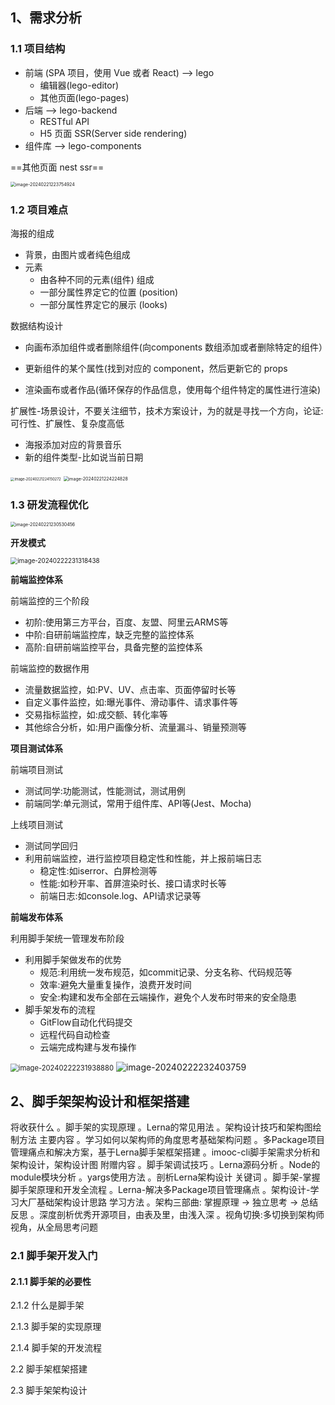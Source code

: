 ## 1、需求分析

### 1.1 项目结构

- 前端 (SPA 项目，使用 Vue 或者 React) --> lego
  - 编辑器(lego-editor)
  - 其他页面(lego-pages)
- 后端 --> lego-backend
  - RESTful API
  - H5 页面 SSR(Server side rendering)
- 组件库 --> lego-components

==其他页面 nest ssr==

<img src="../../assets/image-20240221223754924.png" alt="image-20240221223754924" style="zoom:50%;" />

### 1.2 项目难点

海报的组成

- 背景，由图片或者纯色组成
- 元素
  - 由各种不同的元素(组件) 组成
  - 一部分属性界定它的位置 (position)
  - 一部分属性界定它的展示 (looks)

数据结构设计

- 向画布添加组件或者删除组件(向components 数组添加或者删除特定的组件）

- 更新组件的某个属性(找到对应的 component，然后更新它的 props

- 渲染画布或者作品(循环保存的作品信息，使用每个组件特定的属性进行渲染)

扩展性-场景设计，不要关注细节，技术方案设计，为的就是寻找一个方向，论证:可行性、扩展性、复杂度高低

- 海报添加对应的背景音乐
- 新的组件类型-比如说当前日期

<img src="../../assets/image-20240221224150272.png" alt="image-20240221224150272" style="zoom:40%;" />

<img src="../../assets/image-20240221224224828.png" alt="image-20240221224224828" style="zoom:50%;" />

### 1.3 研发流程优化

<img src="../../assets/image-20240221230530456.png" alt="image-20240221230530456" style="zoom:50%;" />

**开发模式**

<img src="../../assets/image-20240222231318438.png" alt="image-20240222231318438" style="zoom:70%;" />

**前端监控体系**

前端监控的三个阶段

- 初阶:使用第三方平台，百度、友盟、阿里云ARMS等
- 中阶:自研前端监控库，缺乏完整的监控体系
- 高阶:自研前端监控平台，具备完整的监控体系

前端监控的数据作用

- 流量数据监控，如:PV、UV、点击率、页面停留时长等
- 自定义事件监控，如:曝光事件、滑动事件、请求事件等
- 交易指标监控，如:成交额、转化率等
- 其他综合分析，如:用户画像分析、流量漏斗、销量预测等

**项目测试体系**

前端项目测试

- 测试同学:功能测试，性能测试，测试用例
- 前端同学:单元测试，常用于组件库、API等(Jest、Mocha)

上线项目测试

- 测试同学回归
- 利用前端监控，进行监控项目稳定性和性能，并上报前端日志
  - 稳定性:如iserror、白屏检测等
  - 性能:如秒开率、首屏渲染时长、接口请求时长等
  - 前端日志:如console.log、API请求记录等

**前端发布体系**

利用脚手架统一管理发布阶段

- 利用脚手架做发布的优势
  - 规范:利用统一发布规范，如commit记录、分支名称、代码规范等
  - 效率:避免大量重复操作，浪费开发时间
  - 安全:构建和发布全部在云端操作，避免个人发布时带来的安全隐患
- 脚手架发布的流程
  - GitFlow自动化代码提交
  - 远程代码自动检查
  - 云端完成构建与发布操作

<img src="../../assets/image-20240222231938880.png" alt="image-20240222231938880" style="zoom:80%;" />

<img src="../../assets/image-20240222232403759.png" alt="image-20240222232403759" style="zoom:100%;" />

## 2、脚手架架构设计和框架搭建

将收获什么
。脚手架的实现原理
。Lerna的常见用法
。架构设计技巧和架构图绘制方法
主要内容
。学习如何以架构师的角度思考基础架构问题
。多Package项目管理痛点和解决方案，基于Lerna脚手架框架搭建
。imooc-cli脚手架需求分析和架构设计，架构设计图
附赠内容
。脚手架调试技巧
。Lerna源码分析
。Node的module模块分析
。yargs使用方法
。剖析Lerna架构设计
关键词
。脚手架-掌握脚手架原理和开发全流程
。Lerna-解决多Package项目管理痛点
。架构设计-学习大厂基础架构设计思路
学习方法
。架构三部曲: 掌握原理 -> 独立思考 -> 总结反思
。深度剖析优秀开源项目，由表及里，由浅入深
。视角切换:多切换到架构师视角，从全局思考问题

### 2.1 脚手架开发入门

#### 2.1.1 脚手架的必要性



2.1.2 什么是脚手架



2.1.3 脚手架的实现原理

2.1.4 脚手架的开发流程



2.2 脚手架框架搭建



2.3 脚手架架构设计

